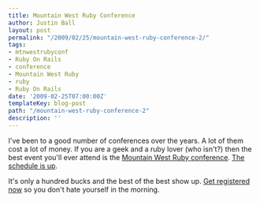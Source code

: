 ```yaml
---
title: Mountain West Ruby Conference
author: Justin Ball
layout: post
permalink: "/2009/02/25/mountain-west-ruby-conference-2/"
tags:
- mtnwestrubyconf
- Ruby On Rails
- conference
- Mountain West Ruby
- ruby
- Ruby On Rails
date: '2009-02-25T07:00:00Z'
templateKey: blog-post
path: "/mountain-west-ruby-conference-2"
description: ''
---
```


I've been to a good number of conferences over the years. A lot of them cost a lot of money. If you are a geek and a ruby lover (who isn't?) then the best event you'll ever attend is the [Mountain West Ruby conference][1]. [The schedule is up][2].

 [1]: http://mtnwestrubyconf.org/2009/
 [2]: http://mtnwestrubyconf.org/2009/schedule

It's only a hundred bucks and the best of the best show up. [Get registered now][3] so you don't hate yourself in the morning.

 [3]: http://mtnwestrubyconf.eventwax.com/mountainwest-rubyconf-2009/register

